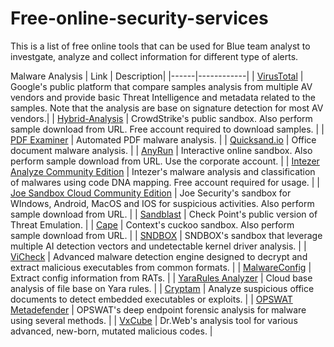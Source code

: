 # Free-online-security-services

This is a list of free online tools that can be used for Blue team analyst to investgate, analyze and collect information for different type of alerts.

Malware Analysis
| Link | Description|
|------|------------|
| [VirusTotal](https://www.virustotal.com) | Google's public platform that compare samples analysis from multiple AV vendors and provide basic Threat Intelligence and metadata related to the samples. Note that the analysis are base on signature detection for most AV vendors.|
| [Hybrid-Analysis](https://www.hybrid-analysis.com) | CrowdStrike's public sandbox. Also perform sample download from URL. Free account required to download samples. |
| [PDF Examiner](https://www.pdfexaminer.com/) | Automated PDF malware analysis. |
| [Quicksand.io](http://quicksand.io/) | Office document malware analysis. |
| [AnyRun](https://app.any.run/) | Interactive online sandbox. Also perform sample download from URL. Use the corporate account. |
| [Intezer Analyze Community Edition](https://analyze.intezer.com/#/) | Intezer's malware analysis and classification of malwares using code DNA mapping. Free account required for usage. |
| [Joe Sandbox Cloud Community Edition](https://www.joesandbox.com/) | Joe Security's sandbox for WIndows, Android, MacOS and IOS for suspicious activities. Also perform sample download from URL. |
| [Sandblast]() | Check Point's public version of Threat Emulation. |
| [Cape]() | Context's cuckoo sandbox. Also perform sample download from URL. |
| [SNDBOX]() | SNDBOX's sandbox that leverage multiple AI detection vectors and undetectable kernel driver analysis. |
| [ViCheck]() | Advanced malware detection engine designed to decrypt and extract malicious executables from common formats. |
| [MalwareConfig]() | Extract config information from RATs. |
| [YaraRules Analyzer]() | Cloud base analysis of file base on Yara rules. |
| [Cryptam]() | Analyze suspicious office documents to detect embedded executables or exploits. |
| [OPSWAT Metadefender]() | OPSWAT's deep endpoint forensic analysis for malware using several methods. |
| [VxCube]() | Dr.Web's analysis tool for various advanced, new-born, mutated malicious codes. |
